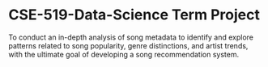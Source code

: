 # CSE-519-Data-Science Term Project

To conduct an in-depth analysis of song metadata to identify and explore patterns related to song popularity, genre distinctions, and artist trends, with the ultimate goal of developing a song recommendation system.
